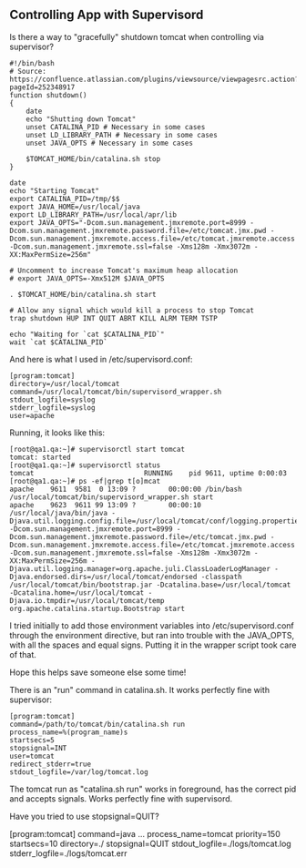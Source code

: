 ## Controlling App with Supervisord

Is there a way to "gracefully" shutdown tomcat when controlling via supervisor?

    #!/bin/bash
    # Source: https://confluence.atlassian.com/plugins/viewsource/viewpagesrc.action?pageId=252348917
    function shutdown()
    {
        date
        echo "Shutting down Tomcat"
        unset CATALINA_PID # Necessary in some cases
        unset LD_LIBRARY_PATH # Necessary in some cases
        unset JAVA_OPTS # Necessary in some cases

        $TOMCAT_HOME/bin/catalina.sh stop
    }

    date
    echo "Starting Tomcat"
    export CATALINA_PID=/tmp/$$
    export JAVA_HOME=/usr/local/java
    export LD_LIBRARY_PATH=/usr/local/apr/lib
    export JAVA_OPTS="-Dcom.sun.management.jmxremote.port=8999 -Dcom.sun.management.jmxremote.password.file=/etc/tomcat.jmx.pwd -Dcom.sun.management.jmxremote.access.file=/etc/tomcat.jmxremote.access -Dcom.sun.management.jmxremote.ssl=false -Xms128m -Xmx3072m -XX:MaxPermSize=256m"

    # Uncomment to increase Tomcat's maximum heap allocation
    # export JAVA_OPTS=-Xmx512M $JAVA_OPTS

    . $TOMCAT_HOME/bin/catalina.sh start

    # Allow any signal which would kill a process to stop Tomcat
    trap shutdown HUP INT QUIT ABRT KILL ALRM TERM TSTP

    echo "Waiting for `cat $CATALINA_PID`"
    wait `cat $CATALINA_PID`
    
And here is what I used in /etc/supervisord.conf:

    [program:tomcat]
    directory=/usr/local/tomcat
    command=/usr/local/tomcat/bin/supervisord_wrapper.sh
    stdout_logfile=syslog
    stderr_logfile=syslog
    user=apache

Running, it looks like this:

    [root@qa1.qa:~]# supervisorctl start tomcat
    tomcat: started
    [root@qa1.qa:~]# supervisorctl status
    tomcat                           RUNNING    pid 9611, uptime 0:00:03
    [root@qa1.qa:~]# ps -ef|grep t[o]mcat
    apache    9611  9581  0 13:09 ?        00:00:00 /bin/bash /usr/local/tomcat/bin/supervisord_wrapper.sh start
    apache    9623  9611 99 13:09 ?        00:00:10 /usr/local/java/bin/java -Djava.util.logging.config.file=/usr/local/tomcat/conf/logging.properties -Dcom.sun.management.jmxremote.port=8999 -Dcom.sun.management.jmxremote.password.file=/etc/tomcat.jmx.pwd -Dcom.sun.management.jmxremote.access.file=/etc/tomcat.jmxremote.access -Dcom.sun.management.jmxremote.ssl=false -Xms128m -Xmx3072m -XX:MaxPermSize=256m -Djava.util.logging.manager=org.apache.juli.ClassLoaderLogManager -Djava.endorsed.dirs=/usr/local/tomcat/endorsed -classpath /usr/local/tomcat/bin/bootstrap.jar -Dcatalina.base=/usr/local/tomcat -Dcatalina.home=/usr/local/tomcat -Djava.io.tmpdir=/usr/local/tomcat/temp org.apache.catalina.startup.Bootstrap start


I tried initially to add those environment variables into /etc/supervisord.conf through the environment directive, but ran into trouble with the JAVA_OPTS, with all the spaces and equal signs. Putting it in the wrapper script took care of that.

Hope this helps save someone else some time!    


There is an "run" command in catalina.sh. It works perfectly fine with supervisor:

    [program:tomcat]
    command=/path/to/tomcat/bin/catalina.sh run
    process_name=%(program_name)s
    startsecs=5
    stopsignal=INT
    user=tomcat
    redirect_stderr=true
    stdout_logfile=/var/log/tomcat.log

The tomcat run as "catalina.sh run" works in foreground, has the correct pid and accepts signals. Works perfectly fine with supervisord.

Have you tried to use stopsignal=QUIT?

[program:tomcat]
command=java ...
process_name=tomcat
priority=150
startsecs=10
directory=./
stopsignal=QUIT
stdout_logfile=./logs/tomcat.log
stderr_logfile=./logs/tomcat.err